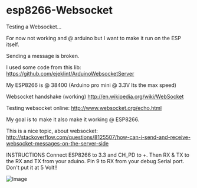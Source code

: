 esp8266-Websocket
=================

Testing a Websocket... 

For now not working and @ arduino but I want to make it run on the ESP itself.

Sending a message is broken.

I used some code from this lib:
https://github.com/ejeklint/ArduinoWebsocketServer

My ESP8266 is @ 38400 (Arduino pro mini @ 3.3V Its the max speed)

Websocket handshake (working)
http://en.wikipedia.org/wiki/WebSocket

Testing websocket online:
http://www.websocket.org/echo.html

My goal is to make it also make it working @  ESP8266.

This is a nice topic, about websocket:
http://stackoverflow.com/questions/8125507/how-can-i-send-and-receive-websocket-messages-on-the-server-side

INSTRUCTIONS
Connect ESP8266 to 3.3 and CH_PD to +. Then RX & TX to the RX and TX from your aduino. Pin 9 to RX from your debug Serial port. Don't put it at 5 Volt!!

<img src="http://www.electrodragon.com/w/images/5/5f/ESP8266_V091.png" alt="Image">
